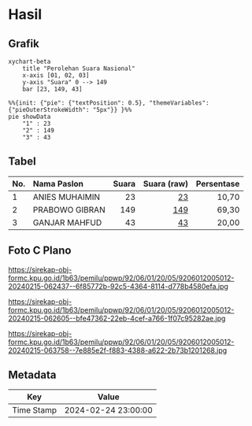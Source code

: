 # Hasil

## Grafik

```mermaid
xychart-beta
    title "Perolehan Suara Nasional"
    x-axis [01, 02, 03]
    y-axis "Suara" 0 --> 149
    bar [23, 149, 43]
```

```mermaid
%%{init: {"pie": {"textPosition": 0.5}, "themeVariables": {"pieOuterStrokeWidth": "5px"}} }%%
pie showData
    "1" : 23
    "2" : 149
    "3" : 43
```

## Tabel

| No. | Nama Paslon    | Suara | Suara (raw) | Persentase |
|:--- |:-------------- | -----:| -----------:| ----------:|
| 1   | ANIES MUHAIMIN | 23    | [23][p-1]   | 10,70      |
| 2   | PRABOWO GIBRAN | 149   | [149][p-2]  | 69,30      |
| 3   | GANJAR MAHFUD  | 43    | [43][p-3]   | 20,00      |


[p-1]: https://github.com/gigit-pemilu/pemilu-2024/blob/main/pilpres/hitung-suara/sub/92-papua-barat/sub/06-teluk-bintuni/sub/01-bintuni/sub/2005-argosigemerai/sub/012-tps/sub/paslon-1.txt
[p-2]: https://github.com/gigit-pemilu/pemilu-2024/blob/main/pilpres/hitung-suara/sub/92-papua-barat/sub/06-teluk-bintuni/sub/01-bintuni/sub/2005-argosigemerai/sub/012-tps/sub/paslon-2.txt
[p-3]: https://github.com/gigit-pemilu/pemilu-2024/blob/main/pilpres/hitung-suara/sub/92-papua-barat/sub/06-teluk-bintuni/sub/01-bintuni/sub/2005-argosigemerai/sub/012-tps/sub/paslon-3.txt

## Foto C Plano

https://sirekap-obj-formc.kpu.go.id/1b63/pemilu/ppwp/92/06/01/20/05/9206012005012-20240215-062437--6f85772b-92c5-4364-8114-d778b4580efa.jpg

https://sirekap-obj-formc.kpu.go.id/1b63/pemilu/ppwp/92/06/01/20/05/9206012005012-20240215-062605--bfe47362-22eb-4cef-a766-1f07c95282ae.jpg

https://sirekap-obj-formc.kpu.go.id/1b63/pemilu/ppwp/92/06/01/20/05/9206012005012-20240215-063758--7e885e2f-f883-4388-a622-2b73b1201268.jpg


## Metadata

| Key        | Value               |
| ---------- | ------------------- |
| Time Stamp | 2024-02-24 23:00:00 |




